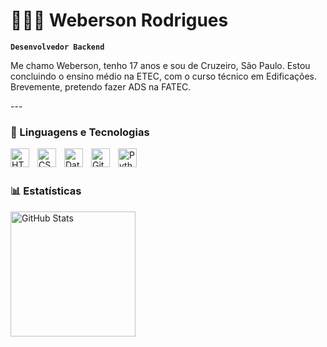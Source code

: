 # 👩🏻‍💻 Weberson Rodrigues

**`Desenvolvedor Backend`**

Me chamo Weberson, tenho 17 anos e sou de Cruzeiro, São Paulo. Estou concluindo o ensino médio na ETEC, com o curso técnico em Edificações. Brevemente, pretendo fazer ADS na FATEC.
<p align="left">
---

### 🤖 Linguagens e Tecnologias

<img 
    align="left" 
    alt="HTML"
    title="HTML" 
    width="30px" 
    style="padding-right: 10px;" 
    src="https://cdn.jsdelivr.net/gh/devicons/devicon@latest/icons/html5/html5-original.svg" 
/>
<img 
    align="left" 
    alt="CSS" 
    title="CSS"
    width="30px" 
    style="padding-right: 10px;" 
    src="https://cdn.jsdelivr.net/gh/devicons/devicon@latest/icons/css3/css3-original.svg" 
/>
<img 
    align="left" 
    alt="DataScience" 
    title="DataScience"
    width="30px" 
    style="padding-right: 10px;" 
    src="https://cdn-icons-png.freepik.com/512/8649/8649626.png?ga=GA1.1.869431804.1754154943" 
/>
<img 
    align="left" 
    alt="Git" 
    title="Git"
    width="30px" 
    style="padding-right: 10px;" 
    src="https://cdn.jsdelivr.net/gh/devicons/devicon@latest/icons/git/git-original.svg" 
/>
<img 
    align="left" 
    alt="Python" 
    title="Python"
    width="30px" 
    style="padding-right: 10px;" 
    src="https://cdn.jsdelivr.net/gh/devicons/devicon@latest/icons/python/python-original.svg" 
/>

<br/>
<br/>

### 📊 Estatísticas

<p> 
<img 
      align="left" 
      alt="GitHub Stats" 
      height="200" 
      src="https://github-readme-stats.vercel.app/api/top-langs/?username=WebersonRodrigues7&theme=dark&show_icons=true&hide_border=true&layout=compact" 
  />
</p>
